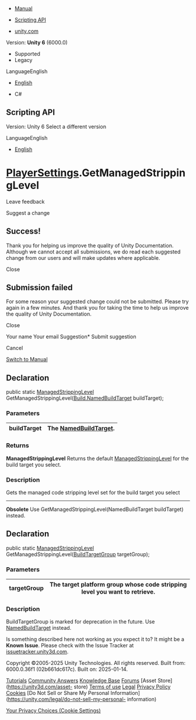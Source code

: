 [ ]()

  * [Manual](../Manual/index.html)
  * [Scripting API](../ScriptReference/index.html)

  * [unity.com](https://unity.com/)

Version: **Unity 6** (6000.0)

  * Supported
  * Legacy

LanguageEnglish

  * [English]()

  * C#

[ ](https://docs.unity3d.com)

## Scripting API

Version: Unity 6 Select a different version

LanguageEnglish

  * [English]()

#  [PlayerSettings](PlayerSettings.html).GetManagedStrippingLevel

Leave feedback

Suggest a change

## Success!

Thank you for helping us improve the quality of Unity Documentation. Although
we cannot accept all submissions, we do read each suggested change from our
users and will make updates where applicable.

Close

## Submission failed

For some reason your suggested change could not be submitted. Please <a>try
again</a> in a few minutes. And thank you for taking the time to help us
improve the quality of Unity Documentation.

Close

Your name Your email Suggestion* Submit suggestion

Cancel

[Switch to Manual](../Manual/class-PlayerSettings.html "Go to PlayerSettings
Component in the Manual")

## Declaration

public static [ManagedStrippingLevel](ManagedStrippingLevel.html)
GetManagedStrippingLevel([Build.NamedBuildTarget](Build.NamedBuildTarget.html)
buildTarget);

### Parameters

buildTarget | The [NamedBuildTarget](Build.NamedBuildTarget.html).  
---|---  
  
### Returns

**ManagedStrippingLevel** Returns the default
[ManagedStrippingLevel](ManagedStrippingLevel.html) for the build target you
select.

### Description

Gets the managed code stripping level set for the build target you select

* * *

**Obsolete** Use GetManagedStrippingLevel(NamedBuildTarget buildTarget)
instead.

## Declaration

public static [ManagedStrippingLevel](ManagedStrippingLevel.html)
GetManagedStrippingLevel([BuildTargetGroup](BuildTargetGroup.html)
targetGroup);

### Parameters

targetGroup | The target platform group whose code stripping level you want to retrieve.  
---|---  
  
### Description

BuildTargetGroup is marked for deprecation in the future. Use
[NamedBuildTarget](Build.NamedBuildTarget.html) instead.

Is something described here not working as you expect it to? It might be a
**Known Issue**. Please check with the Issue Tracker at
[issuetracker.unity3d.com](https://issuetracker.unity3d.com).

Copyright ©2005-2025 Unity Technologies. All rights reserved. Built from:
6000.0.36f1 (02b661dc617c). Built on: 2025-01-14.

[Tutorials](https://unity3d.com/learn) [Community
Answers](https://answers.unity3d.com) [Knowledge
Base](https://support.unity3d.com/hc/en-us)
[Forums](https://forum.unity3d.com) [Asset Store](https://unity3d.com/asset-
store) [Terms of use](https://docs.unity3d.com/Manual/TermsOfUse.html)
[Legal](https://unity.com/legal) [Privacy
Policy](https://unity.com/legal/privacy-policy)
[Cookies](https://unity.com/legal/cookie-policy) [Do Not Sell or Share My
Personal Information](https://unity.com/legal/do-not-sell-my-personal-
information)

[Your Privacy Choices (Cookie Settings)](javascript:void\(0\);)

